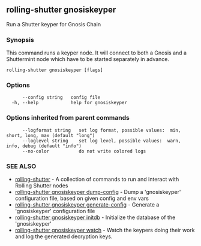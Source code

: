 ## rolling-shutter gnosiskeyper

Run a Shutter keyper for Gnosis Chain

### Synopsis

This command runs a keyper node. It will connect to both a Gnosis and a
Shuttermint node which have to be started separately in advance.

```
rolling-shutter gnosiskeyper [flags]
```

### Options

```
      --config string   config file
  -h, --help            help for gnosiskeyper
```

### Options inherited from parent commands

```
      --logformat string   set log format, possible values:  min, short, long, max (default "long")
      --loglevel string    set log level, possible values:  warn, info, debug (default "info")
      --no-color           do not write colored logs
```

### SEE ALSO

* [rolling-shutter](rolling-shutter.md)	 - A collection of commands to run and interact with Rolling Shutter nodes
* [rolling-shutter gnosiskeyper dump-config](rolling-shutter_gnosiskeyper_dump-config.md)	 - Dump a 'gnosiskeyper' configuration file, based on given config and env vars
* [rolling-shutter gnosiskeyper generate-config](rolling-shutter_gnosiskeyper_generate-config.md)	 - Generate a 'gnosiskeyper' configuration file
* [rolling-shutter gnosiskeyper initdb](rolling-shutter_gnosiskeyper_initdb.md)	 - Initialize the database of the 'gnosiskeyper'
* [rolling-shutter gnosiskeyper watch](rolling-shutter_gnosiskeyper_watch.md)	 - Watch the keypers doing their work and log the generated decryption keys.

